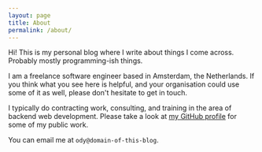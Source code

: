 ```yaml
---
layout: page
title: About
permalink: /about/
---
```


Hi! This is my personal blog where I write about things I come across.
Probably mostly programming-ish things.

I am a freelance software engineer based in Amsterdam, the Netherlands.
If you think what you see here is helpful, and your organisation could use some of it as well, please don't hesitate to get in touch.

I typically do contracting work, consulting, and training in the area of backend web development.
Please take a look at [my GitHub profile](https://github.com/rethab) for some of my public work.

You can email me at `ody@domain-of-this-blog`.
